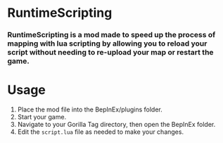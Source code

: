 # RuntimeScripting
### RuntimeScripting is a mod made to speed up the process of mapping with lua scripting by allowing you to reload your script without needing to re-upload your map or restart the game.

# Usage
1. Place the mod file into the BepInEx/plugins folder.
2. Start your game.
3. Navigate to your Gorilla Tag directory, then open the BepInEx folder.
4. Edit the `script.lua` file as needed to make your changes.
